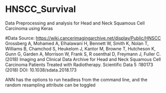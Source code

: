 # HNSCC_Survival
Data Preprocessing and analysis for Head and Neck Squamous Cell Carcinoma using Keras

#Data Source: https://wiki.cancerimagingarchive.net/display/Public/HNSCC
Grossberg A, Mohamed A, Elhalawani H, Bennett W, Smith K, Nolan T, Williams B, Chamchod S, Heukelom J, Kantor M, Browne T, Hutcheson K, Gunn G, Garden A, Morrison W, Frank S, R osenthal D, Freymann J, Fuller C. 
(2018) Imaging and Clinical Data Archive for Head and Neck Squamous Cell Carcinoma Patients Treated with Radiotherapy. 
Scientific Data 5 :180173 (2018) 
DOI: 10.1038/sdata.2018.173 

ANN has the options to run headless from the command line, and the random resampling attribute can be toggled
